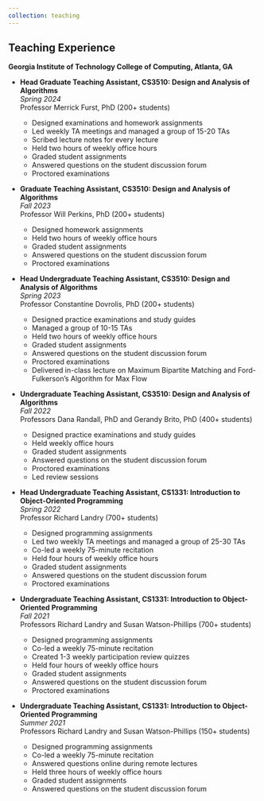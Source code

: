 ```yaml
---
collection: teaching
---
```

## Teaching Experience

**Georgia Institute of Technology College of Computing, Atlanta, GA**

- **Head Graduate Teaching Assistant, CS3510: Design and Analysis of Algorithms**  
  *Spring 2024*  
  Professor Merrick Furst, PhD (200+ students)  
  - Designed examinations and homework assignments
  - Led weekly TA meetings and managed a group of 15-20 TAs
  - Scribed lecture notes for every lecture
  - Held two hours of weekly office hours
  - Graded student assignments
  - Answered questions on the student discussion forum
  - Proctored examinations

- **Graduate Teaching Assistant, CS3510: Design and Analysis of Algorithms**  
  *Fall 2023*  
  Professor Will Perkins, PhD (200+ students)  
  - Designed homework assignments
  - Held two hours of weekly office hours
  - Graded student assignments
  - Answered questions on the student discussion forum
  - Proctored examinations

- **Head Undergraduate Teaching Assistant, CS3510: Design and Analysis of Algorithms**  
  *Spring 2023*  
  Professor Constantine Dovrolis, PhD (200+ students)  
  - Designed practice examinations and study guides
  - Managed a group of 10-15 TAs
  - Held two hours of weekly office hours
  - Graded student assignments
  - Answered questions on the student discussion forum
  - Proctored examinations
  - Delivered in-class lecture on Maximum Bipartite Matching and Ford-Fulkerson’s Algorithm for Max Flow

- **Undergraduate Teaching Assistant, CS3510: Design and Analysis of Algorithms**  
  *Fall 2022*  
  Professors Dana Randall, PhD and Gerandy Brito, PhD (400+ students)  
  - Designed practice examinations and study guides
  - Held weekly office hours
  - Graded student assignments
  - Answered questions on the student discussion forum
  - Proctored examinations
  - Led review sessions

- **Head Undergraduate Teaching Assistant, CS1331: Introduction to Object-Oriented Programming**  
  *Spring 2022*  
  Professor Richard Landry (700+ students)  
  - Designed programming assignments
  - Led two weekly TA meetings and managed a group of 25-30 TAs
  - Co-led a weekly 75-minute recitation
  - Held four hours of weekly office hours
  - Graded student assignments
  - Answered questions on the student discussion forum
  - Proctored examinations

- **Undergraduate Teaching Assistant, CS1331: Introduction to Object-Oriented Programming**  
  *Fall 2021*  
  Professors Richard Landry and Susan Watson-Phillips (700+ students)  
  - Designed programming assignments
  - Co-led a weekly 75-minute recitation
  - Created 1-3 weekly participation review quizzes
  - Held four hours of weekly office hours
  - Graded student assignments
  - Answered questions on the student discussion forum
  - Proctored examinations

- **Undergraduate Teaching Assistant, CS1331: Introduction to Object-Oriented Programming**  
  *Summer 2021*  
  Professors Richard Landry and Susan Watson-Phillips (150+ students)  
  - Designed programming assignments
  - Co-led a weekly 75-minute recitation
  - Answered questions online during remote lectures
  - Held three hours of weekly office hours
  - Graded student assignments
  - Answered questions on the student discussion forum
